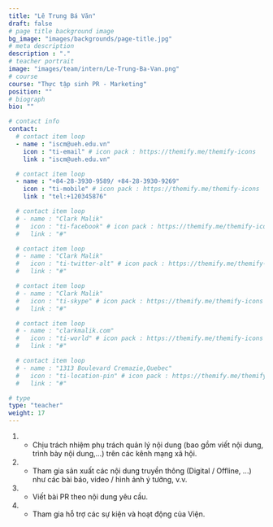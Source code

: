 ```yaml
---
title: "Lê Trung Bá Văn"
draft: false
# page title background image
bg_image: "images/backgrounds/page-title.jpg"
# meta description
description : "."
# teacher portrait
image: "images/team/intern/Le-Trung-Ba-Van.png"
# course
course: "Thực tập sinh PR - Marketing"
position: ""
# biograph
bio: ""

# contact info
contact:
  # contact item loop
  - name : "iscm@ueh.edu.vn"
    icon : "ti-email" # icon pack : https://themify.me/themify-icons
    link : "iscm@ueh.edu.vn"

  # contact item loop
  - name : "+84-28-3930-9589/ +84-28-3930-9269"
    icon : "ti-mobile" # icon pack : https://themify.me/themify-icons
    link : "tel:+120345876"

  # contact item loop
  # - name : "Clark Malik"
  #   icon : "ti-facebook" # icon pack : https://themify.me/themify-icons
  #   link : "#"

  # contact item loop
  # - name : "Clark Malik"
  #   icon : "ti-twitter-alt" # icon pack : https://themify.me/themify-icons
  #   link : "#"

  # contact item loop
  # - name : "Clark Malik"
  #   icon : "ti-skype" # icon pack : https://themify.me/themify-icons
  #   link : "#"

  # contact item loop
  # - name : "clarkmalik.com"
  #   icon : "ti-world" # icon pack : https://themify.me/themify-icons
  #   link : "#"

  # contact item loop
  # - name : "1313 Boulevard Cremazie,Quebec"
  #   icon : "ti-location-pin" # icon pack : https://themify.me/themify-icons
  #   link : "#"

# type
type: "teacher"
weight: 17
---
```


1. - Chịu trách nhiệm phụ trách quản lý nội dung (bao gồm viết nội dung, trình bày nội dung,…) trên các kênh mạng xã hội.
1. - Tham gia sản xuất các nội dung truyền thông (Digital / Offline, ...) như các bài báo, video / hình ảnh ý tưởng, v.v.
1. - Viết bài PR theo nội dung yêu cầu.
1. - Tham gia hỗ trợ các sự kiện và hoạt động của Viện.